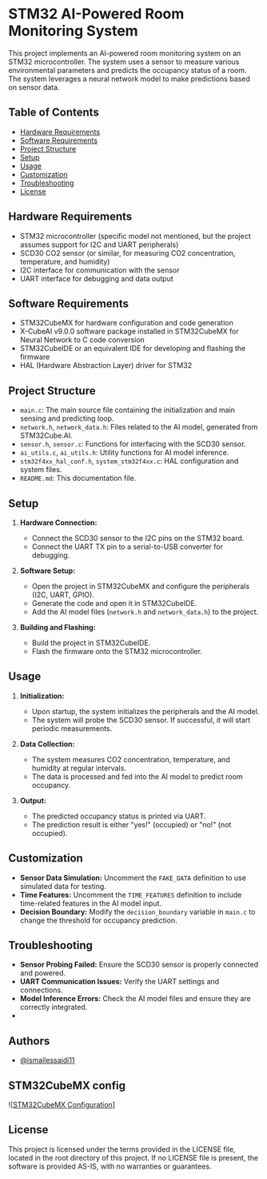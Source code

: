 # STM32 AI-Powered Room Monitoring System

This project implements an AI-powered room monitoring system on an STM32 microcontroller. The system uses a sensor to measure various environmental parameters and predicts the occupancy status of a room. The system leverages a neural network model to make predictions based on sensor data.

## Table of Contents

- [Hardware Requirements](#hardware-requirements)
- [Software Requirements](#software-requirements)
- [Project Structure](#project-structure)
- [Setup](#setup)
- [Usage](#usage)
- [Customization](#customization)
- [Troubleshooting](#troubleshooting)
- [License](#license)

## Hardware Requirements

- STM32 microcontroller (specific model not mentioned, but the project assumes support for I2C and UART peripherals)
- SCD30 CO2 sensor (or similar, for measuring CO2 concentration, temperature, and humidity)
- I2C interface for communication with the sensor
- UART interface for debugging and data output

## Software Requirements

- STM32CubeMX for hardware configuration and code generation
- X-CubeAI v9.0.0 software package installed in STM32CubeMX for Neural Network to C code conversion
- STM32CubeIDE or an equivalent IDE for developing and flashing the firmware
- HAL (Hardware Abstraction Layer) driver for STM32

## Project Structure

- `main.c`: The main source file containing the initialization and main sensing and predicting loop.
- `network.h`, `network_data.h`: Files related to the AI model, generated from STM32Cube.AI.
- `sensor.h`, `sensor.c`: Functions for interfacing with the SCD30 sensor.
- `ai_utils.c`, `ai_utils.h`: Utility functions for AI model inference.
- `stm32f4xx_hal_conf.h`, `system_stm32f4xx.c`: HAL configuration and system files.
- `README.md`: This documentation file.

## Setup

1. **Hardware Connection:**
   - Connect the SCD30 sensor to the I2C pins on the STM32 board.
   - Connect the UART TX pin to a serial-to-USB converter for debugging.

2. **Software Setup:**
   - Open the project in STM32CubeMX and configure the peripherals (I2C, UART, GPIO).
   - Generate the code and open it in STM32CubeIDE.
   - Add the AI model files (`network.h` and `network_data.h`) to the project.

3. **Building and Flashing:**
   - Build the project in STM32CubeIDE.
   - Flash the firmware onto the STM32 microcontroller.

## Usage

1. **Initialization:**
   - Upon startup, the system initializes the peripherals and the AI model.
   - The system will probe the SCD30 sensor. If successful, it will start periodic measurements.

2. **Data Collection:**
   - The system measures CO2 concentration, temperature, and humidity at regular intervals.
   - The data is processed and fed into the AI model to predict room occupancy.

3. **Output:**
   - The predicted occupancy status is printed via UART.
   - The prediction result is either "yes!" (occupied) or "no!" (not occupied).

## Customization

- **Sensor Data Simulation:** Uncomment the `FAKE_DATA` definition to use simulated data for testing.
- **Time Features:** Uncomment the `TIME_FEATURES` definition to include time-related features in the AI model input.
- **Decision Boundary:** Modify the `decision_boundary` variable in `main.c` to change the threshold for occupancy prediction.

## Troubleshooting

- **Sensor Probing Failed:** Ensure the SCD30 sensor is properly connected and powered.
- **UART Communication Issues:** Verify the UART settings and connections.
- **Model Inference Errors:** Check the AI model files and ensure they are correctly integrated.
- 
## Authors

- [@ismailessaidi11](https://www.github.com/ismailessaidi11)

## STM32CubeMX config 

![[STM32CubeMX Configuration](https://drive.google.com/file/d/12Bl72VA6uWHN2KIGfx5inIY_E3nJZ-6Y/view?usp=drive_link)]

## License

This project is licensed under the terms provided in the LICENSE file, located in the root directory of this project. If no LICENSE file is present, the software is provided AS-IS, with no warranties or guarantees.
